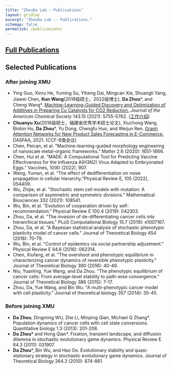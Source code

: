 ```yaml
---
title: "ZhouDa Lab - Publications"
layout: gridlay
excerpt: "ZhouDa Lab -- Publications."
sitemap: false
permalink: /publications/
---
```



## [Full Publications](https://scholar.google.com/citations?user=i9YneRcAAAAJ&hl=zh-CN) 

## Selected Publications 

### After joining XMU

- Ying Guo, Xinru He, Yuming Su, Yiheng Dai, Mingcan Xie, Shuangli Yang, Jiawei Chen, **Kun Wang**(2019级硕士，2022级博士), **Da Zhou***, and Cheng Wang*. [Machine-Learning-Guided Discovery and Optimization of Additives in Preparing Cu Catalysts for CO2 Reduction.](https://pubs.acs.org/doi/abs/10.1021/jacs.1c00339) *Journal of the American Chemical Society* 143.15 (2021): 5755-5762. ([工作介绍](https://chem.xmu.edu.cn/info/1274/10577.htm))
- **Chuanyu Xu**(2016级硕士，福建省优秀学术硕士论文), Xiuchong Wang, Binbin Hu, **Da Zhou***, Yu Dong, Chengfu Huo, and Weijun Ren. [Graph Attention Networks for New Product Sales Forecasting in E-Commerce.](https://link.springer.com/chapter/10.1007/978-3-030-73200-4_39) DASFAA, 2021. (CCF-B类会议)
- Chen, Peican, et al. "Machine-learning-guided morphology engineering of nanoscale metal-organic frameworks." Matter 2.6 (2020): 1651-1666.
- Chen, Hui et al. “MADE: A Computational Tool for Predicting Vaccine Effectiveness for the Influenza A(H3N2) Virus Adapted to Embryonated Eggs.” Vaccines, 10(6) (2022), 907.
- Wang, Yuman, et al. “The effect of dedifferentiation on noise propagation in cellular hierarchy.”Physical Review E, 105 (2022), 054409.
- Wu, Zhijie, et al. "Stochastic stem cell models with mutation: A comparison of asymmetric and symmetric divisions." Mathematical Biosciences 332 (2021): 108541.
- Wu, Bin, et al. "Evolution of cooperation driven by self-recommendation." Physical Review E 100.4 (2019): 042303.
- Zhou, Da, et al. "The invasion of de-differentiating cancer cells into hierarchical tissues." PLoS Computational Biology 15.7 (2019): e1007167.
- Zhou, Da, et al. "A Bayesian statistical analysis of stochastic phenotypic plasticity model of cancer cells." Journal of Theoretical Biology 454 (2018): 70-79.
- Wu, Bin, et al. "Control of epidemics via social partnership adjustment." Physical Review E 94.6 (2016): 062314.
- Chen, Xiufang, et al. "The overshoot and phenotypic equilibrium in characterizing cancer dynamics of reversible phenotypic plasticity." Journal of Theoretical Biology 390 (2016): 40-49.
- Niu, Yuanling, Yue Wang, and Da Zhou. "The phenotypic equilibrium of cancer cells: From average-level stability to path-wise convergence." Journal of Theoretical Biology 386 (2015): 7-17.
- Zhou, Da, Yue Wang, and Bin Wu. "A multi-phenotypic cancer model with cell plasticity." Journal of theoretical biology 357 (2014): 35-45.


### Before joining XMU
- **Da Zhou**, Dingming WU, Zhe Li, Minping Qian, Michael Q Zhang*. Population dynamics of cancer cells with cell state conversions. Quantitative biology 1.3 (2013): 201-208.
- **Da Zhou*** and Hong Qian*. Fixation, transient landscape, and diffusion dilemma in stochastic evolutionary game dynamics. Physical Review E 84.3 (2011): 031907.
- **Da Zhou***, Bin Wu, and Hao Ge. Evolutionary stability and quasi-stationary strategy in stochastic evolutionary game dynamics. Journal of Theoretical Biology 264.3 (2010): 874-881.

